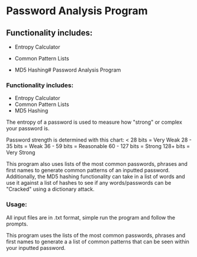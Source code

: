 # Password Analysis Program
## Functionality includes:
* Entropy Calculator
 
* Common Pattern Lists
* MD5 Hashing# Password Analysis Program
### Functionality includes:
* Entropy Calculator
* Common Pattern Lists
* MD5 Hashing

The entropy of a password is used to measure how "strong" or complex your password is. 

Password strength is determined with this chart:
< 28 bits = Very Weak
28 - 35 bits = Weak
36 - 59 bits = Reasonable
60 - 127 bits = Strong
128+ bits = Very Strong

This program also uses lists of the most common passwords, phrases and first names to generate common patterns of an inputted password. Additionally, the MD5 hashing functionality can take in a list of words and use it against a list of hashes to see if any words/passwords can be "Cracked" using a dictionary attack.
### Usage:
All input files are in .txt format, simple run the program and follow the prompts.

This program uses the lists of the most common passwords, phrases and first names to generate a 
a list of common patterns that can be seen within your inputted password.
